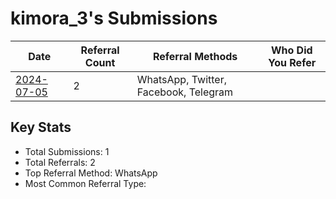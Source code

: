 # kimora_3's Submissions

| Date | Referral Count | Referral Methods | Who Did You Refer |
|------|----------------|------------------|--------------------|
| [2024-07-05](2024-07-05_submission.md) | 2 | WhatsApp, Twitter, Facebook, Telegram |  |

## Key Stats
- Total Submissions: 1
- Total Referrals: 2
- Top Referral Method: WhatsApp
- Most Common Referral Type: 
